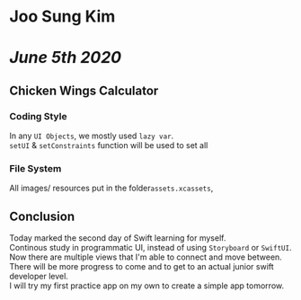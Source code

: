# **Joo Sung Kim**
# *June 5th 2020*

## **Chicken Wings Calculator**
### Coding Style
In any `UI Objects`, we mostly used `lazy var`. <br/>
`setUI` & `setConstraints` function will be used to set all

### File System
All images/ resources put in the folder`assets.xcassets`, 


## **Conclusion**
Today marked the second day of Swift learning for myself. <br/>
Continous study in programmatic UI, instead of using `Storyboard` or `SwiftUI`. <br/>
Now there are multiple views that I'm able to connect and move between. There will be more progress to come and to get to an actual junior swift developer level. <br/>
I will try my first practice app on my own to create a simple app tomorrow.
